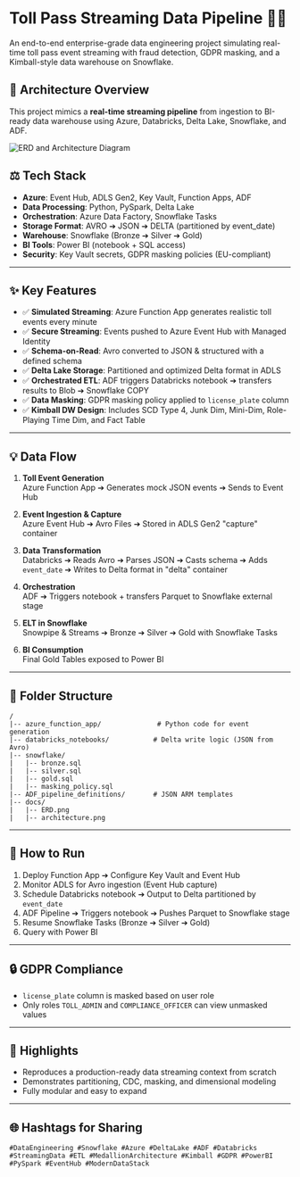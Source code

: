 # Toll Pass Streaming Data Pipeline 🚗📀

An end-to-end enterprise-grade data engineering project simulating real-time toll pass event streaming with fraud detection, GDPR masking, and a Kimball-style data warehouse on Snowflake.

## 📆 Architecture Overview
This project mimics a **real-time streaming pipeline** from ingestion to BI-ready data warehouse using Azure, Databricks, Delta Lake, Snowflake, and ADF.

![ERD and Architecture Diagram](link-to-uploaded-image)

## ⚖️ Tech Stack
- **Azure**: Event Hub, ADLS Gen2, Key Vault, Function Apps, ADF
- **Data Processing**: Python, PySpark, Delta Lake
- **Orchestration**: Azure Data Factory, Snowflake Tasks
- **Storage Format**: AVRO ➔ JSON ➔ DELTA (partitioned by event_date)
- **Warehouse**: Snowflake (Bronze ➔ Silver ➔ Gold)
- **BI Tools**: Power BI (notebook + SQL access)
- **Security**: Key Vault secrets, GDPR masking policies (EU-compliant)

---

## ✨ Key Features
- ✅ **Simulated Streaming**: Azure Function App generates realistic toll events every minute
- ✅ **Secure Streaming**: Events pushed to Azure Event Hub with Managed Identity
- ✅ **Schema-on-Read**: Avro converted to JSON & structured with a defined schema
- ✅ **Delta Lake Storage**: Partitioned and optimized Delta format in ADLS
- ✅ **Orchestrated ETL**: ADF triggers Databricks notebook ➔ transfers results to Blob ➔ Snowflake COPY
- ✅ **Data Masking**: GDPR masking policy applied to `license_plate` column
- ✅ **Kimball DW Design**: Includes SCD Type 4, Junk Dim, Mini-Dim, Role-Playing Time Dim, and Fact Table

---

## 💡 Data Flow

1. **Toll Event Generation**  
   Azure Function App ➔ Generates mock JSON events ➔ Sends to Event Hub

2. **Event Ingestion & Capture**  
   Azure Event Hub ➔ Avro Files ➔ Stored in ADLS Gen2 "capture" container

3. **Data Transformation**  
   Databricks ➔ Reads Avro ➔ Parses JSON ➔ Casts schema ➔ Adds `event_date` ➔ Writes to Delta format in "delta" container

4. **Orchestration**  
   ADF ➔ Triggers notebook + transfers Parquet to Snowflake external stage

5. **ELT in Snowflake**  
   Snowpipe & Streams ➔ Bronze ➔ Silver ➔ Gold with Snowflake Tasks

6. **BI Consumption**  
   Final Gold Tables exposed to Power BI

---

## 📂 Folder Structure
```
/
|-- azure_function_app/              # Python code for event generation
|-- databricks_notebooks/           # Delta write logic (JSON from Avro)
|-- snowflake/
|   |-- bronze.sql
|   |-- silver.sql
|   |-- gold.sql
|   |-- masking_policy.sql
|-- ADF_pipeline_definitions/       # JSON ARM templates
|-- docs/
|   |-- ERD.png
|   |-- architecture.png
```

---

## 🚀 How to Run
1. Deploy Function App ➔ Configure Key Vault and Event Hub
2. Monitor ADLS for Avro ingestion (Event Hub capture)
3. Schedule Databricks notebook ➔ Output to Delta partitioned by `event_date`
4. ADF Pipeline ➔ Triggers notebook ➔ Pushes Parquet to Snowflake stage
5. Resume Snowflake Tasks (Bronze ➔ Silver ➔ Gold)
6. Query with Power BI

---

## 🔒 GDPR Compliance
- `license_plate` column is masked based on user role
- Only roles `TOLL_ADMIN` and `COMPLIANCE_OFFICER` can view unmasked values

---

## 🌟 Highlights
- Reproduces a production-ready data streaming context from scratch
- Demonstrates partitioning, CDC, masking, and dimensional modeling
- Fully modular and easy to expand

---

## 🌐 Hashtags for Sharing
```
#DataEngineering #Snowflake #Azure #DeltaLake #ADF #Databricks #StreamingData #ETL #MedallionArchitecture #Kimball #GDPR #PowerBI #PySpark #EventHub #ModernDataStack
```

